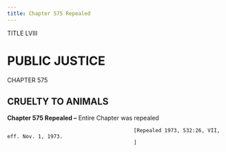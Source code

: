 ```yaml
---
title: Chapter 575 Repealed
---
```


TITLE LVIII
                                             
PUBLIC JUSTICE
==============

CHAPTER 575
                                             
CRUELTY TO ANIMALS
------------------

**Chapter 575 Repealed –** Entire Chapter was repealed


                                             [Repealed 1973, 532:26, VII, eff. Nov. 1, 1973.
                                             ]
